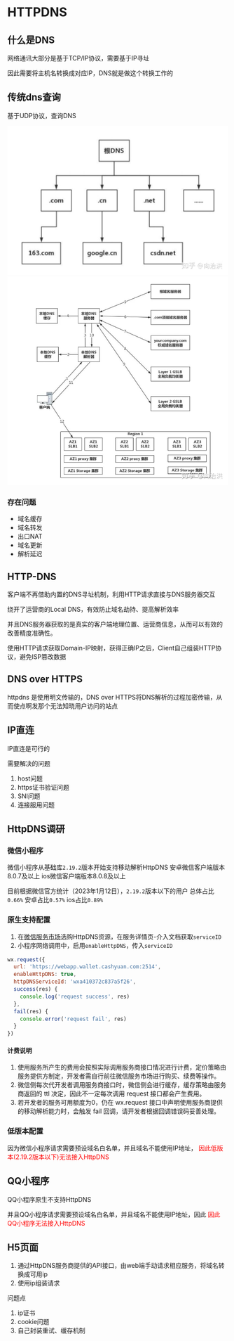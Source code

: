 # HTTPDNS

## 什么是DNS

网络通讯大部分是基于TCP/IP协议，需要基于IP寻址

因此需要将主机名转换成对应IP，DNS就是做这个转换工作的

## 传统dns查询

基于UDP协议，查询DNS

![dns服务器架构](dns-server.png)
![dns查询](dns-lookup.png)

### 存在问题

+ 域名缓存
+ 域名转发
+ 出口NAT
+ 域名更新
+ 解析延迟

## HTTP-DNS

客户端不再借助内置的DNS寻址机制，利用HTTP请求直接与DNS服务器交互

绕开了运营商的Local DNS，有效防止域名劫持、提高解析效率

并且DNS服务器获取的是真实的客户端地理位置、运营商信息，从而可以有效的改善精度准确性。

使用HTTP请求获取Domain-IP映射，获得正确IP之后，Client自己组装HTTP协议，避免ISP篡改数据

## DNS over HTTPS

httpdns 是使用明文传输的，DNS over HTTPS将DNS解析的过程加密传输，从而使点啊发那个无法知晓用户访问的站点

## IP直连

IP直连是可行的

需要解决的问题

1. host问题
2. https证书验证问题
3. SNI问题
4. 连接服用问题

## HttpDNS调研

### 微信小程序

微信小程序从基础库`2.19.2`版本开始支持移动解析HttpDNS
安卓微信客户端版本8.0.7及以上
ios微信客户端版本8.0.8及以上

目前根据微信官方统计（2023年1月12日），`2.19.2`版本以下的用户
总体占比`0.66%`
安卓占比`0.57%`
ios占比`0.89%`

### 原生支持配置

1. 在[微信服务市场](https://fuwu.weixin.qq.com/service/detail/00022476b70ac08df25cfcefc57015)选购HttpDNS资源，在服务详情页-介入文档获取`serviceID`
2. 小程序网络调用中，启用`enableHttpDNS`，传入`serviceID`

```js
wx.request({
  url: 'https://webapp.wallet.cashyuan.com:2514',
  enableHttpDNS: true,
  httpDNSServiceId: 'wxa410372c837a5f26',
  success(res) {
    console.log('request success', res)
  },
  fail(res) {
    console.error('request fail', res)
  }
})
```

#### 计费说明

1. 使用服务所产生的费用会按照实际调用服务商接口情况进行计费，定价策略由服务提供方制定，开发者需自行前往微信服务市场进行购买、续费等操作。
2. 微信侧每次代开发者调用服务商接口时，微信侧会进行缓存，缓存策略由服务商返回的 ttl 决定，因此不一定每次调用 request 接口都会产生费用。
3. 若开发者的服务可用额度为0，仍在 wx.request 接口中声明使用服务商提供的移动解析能力时，会触发 fail 回调，请开发者根据回调错误码妥善处理。

### 低版本配置

因为微信小程序请求需要预设域名白名单，并且域名不能使用IP地址，
<font color=red>因此低版本(2.19.2版本以下)无法接入HttpDNS</font>

## QQ小程序

QQ小程序原生不支持HttpDNS

并且QQ小程序请求需要预设域名白名单，并且域名不能使用IP地址，因此
<font color=red>因此QQ小程序无法接入HttpDNS</font>

## H5页面

1. 通过HttpDNS服务商提供的API接口，由web端手动请求相应服务，将域名转换成可用ip
2. 使用ip组装请求

问题点

1. ip证书
2. cookie问题
3. 自己封装重试、缓存机制
